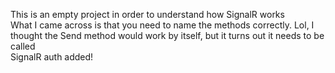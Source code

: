 This is an empty project in order to understand how SignalR works<br>
What I came across is that you need to name the methods correctly. Lol, I thought the Send method would work by itself, but it turns out it needs to be called <br>
SignalR auth added!

<br>